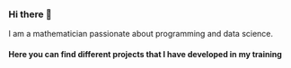### Hi there 👋

I am a mathematician passionate about programming and data science.

#### Here you can find different projects that I have developed in my training
